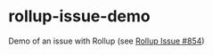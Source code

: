 # rollup-issue-demo
Demo of an issue with Rollup
(see [Rollup Issue #854](https://github.com/rollup/plugins/issues/854))
